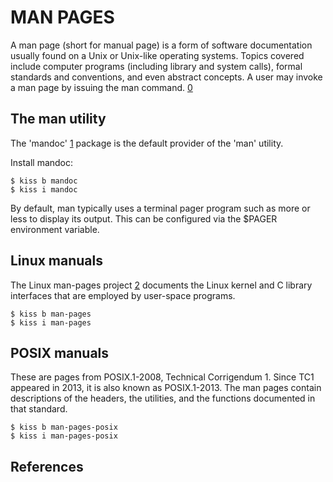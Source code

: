 MAN PAGES
=========

A man page (short for manual page) is a form of software documentation usually
found on a Unix or Unix-like operating systems. Topics covered include computer
programs (including library and system calls), formal standards and conventions,
and even abstract concepts. A user may invoke a man page by issuing the man
command. [0]

The man utility
---------------

The 'mandoc' [1] package is the default provider of the 'man' utility.

Install mandoc:

    $ kiss b mandoc
    $ kiss i mandoc

By default, man typically uses a terminal pager program such as more or less to
display its output. This can be configured via the $PAGER environment variable.

Linux manuals
-------------

The Linux man-pages project [2] documents the Linux kernel and C library
interfaces that are employed by user-space programs.

    $ kiss b man-pages 
    $ kiss i man-pages

POSIX manuals
-------------

These are pages from POSIX.1-2008, Technical Corrigendum 1. Since TC1 appeared
in 2013, it is also known as POSIX.1-2013. The man pages contain descriptions of
the headers, the utilities, and the functions documented in that standard.

    $ kiss b man-pages-posix
    $ kiss i man-pages-posix

References
----------

[0]: https://en.wikipedia.org/wiki/Man_page
[1]: https://mandoc.bsd.lv/
[2]: https://kernel.org/doc/man-pages/
